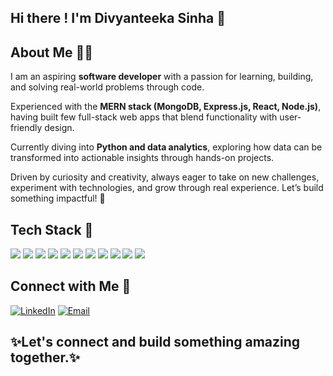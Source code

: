 ## Hi there ! I'm Divyanteeka Sinha 👋

## About Me 👩‍💻

I am an aspiring **software developer** with a passion for learning, building, and solving real-world problems through code.

Experienced with the **MERN stack (MongoDB, Express.js, React, Node.js)**, having built few full-stack web apps that blend functionality with user-friendly design.

Currently diving into **Python and data analytics**, exploring how data can be transformed into actionable insights through hands-on projects.

Driven by curiosity and creativity, always eager to take on new challenges, experiment with technologies, and grow through real experience.
Let’s build something impactful! 🚀

<!--
**divya101106/divya101106** is a ✨ _special_ ✨ repository because its `README.md` (this file) appears on your GitHub profile.

Here are some ideas to get you started:
-->

## Tech Stack 🚀 

<p align="left">
  <img src="https://img.shields.io/badge/JavaScript-F7DF1E?style=for-the-badge&logo=javascript&logoColor=black"/>
  <img src="https://img.shields.io/badge/HTML5-E34F26?style=for-the-badge&logo=html5&logoColor=white"/>
  <img src="https://img.shields.io/badge/CSS3-1572B6?style=for-the-badge&logo=css3&logoColor=white"/>
  <img src="https://img.shields.io/badge/Java-ED8B00?style=for-the-badge&logo=java&logoColor=white"/>
  <img src="https://img.shields.io/badge/Python-3776AB?style=for-the-badge&logo=python&logoColor=white"/>
  <img src="https://img.shields.io/badge/MongoDB-47A248?style=for-the-badge&logo=mongodb&logoColor=white"/>
  <img src="https://img.shields.io/badge/Express.js-000000?style=for-the-badge&logo=express&logoColor=white"/>
  <img src="https://img.shields.io/badge/React-20232A?style=for-the-badge&logo=react&logoColor=61DAFB"/>
  <img src="https://img.shields.io/badge/Node.js-339933?style=for-the-badge&logo=node.js&logoColor=white"/>
  <img src="https://img.shields.io/badge/GitHub-100000?style=for-the-badge&logo=github&logoColor=white"/>
  <img src="https://img.shields.io/badge/MySQL-005C84?style=for-the-badge&logo=mysql&logoColor=white"/>
</p>

## Connect with Me 🤝


[![LinkedIn](https://img.shields.io/badge/LinkedIn-blue?style=for-the-badge&logo=linkedin&logoColor=white)](www.linkedin.com/in/divyanteeka-sinha-86728a326)
[![Email](https://img.shields.io/badge/Email-D14836?style=for-the-badge&logo=gmail&logoColor=white)](mailto:divyanteeka9816@gmail.com)


## ✨Let's connect and build something amazing together.✨ 

<!--
- 🔭 I’m currently working on ...
- 🌱 I’m currently learning ...
- 👯 I’m looking to collaborate on ...
- 🤔 I’m looking for help with ...
- 💬 Ask me about ...
- 📫 How to reach me: ...
- 😄 Pronouns: ...
- ⚡ Fun fact: ...
-->
